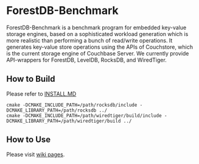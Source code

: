 ForestDB-Benchmark
==================
ForestDB-Benchmark is a benchmark program for embedded key-value storage engines, based on a sophisticated workload generation which is more realistic than performing a bunch of read/write operations. It generates key-value store operations using the APIs of Couchstore, which is the current storage engine of Couchbase Server. We currently provide API-wrappers for ForestDB, LevelDB, RocksDB, and WiredTiger.

How to Build
----
Please refer to [INSTALL.MD](https://github.com/couchbaselabs/ForestDB-Benchmark/blob/master/INSTALL.md)
```
cmake -DCMAKE_INCLUDE_PATH=/path/rocksdb/include -DCMAKE_LIBRARY_PATH=/path/rocksdb ../
cmake -DCMAKE_INCLUDE_PATH=/path/wiredtiger/build/include -DCMAKE_LIBRARY_PATH=/path/wiredtiger/build ../
```

How to Use
----
Please visit [wiki pages](https://github.com/couchbaselabs/ForestDB-Benchmark/wiki).

